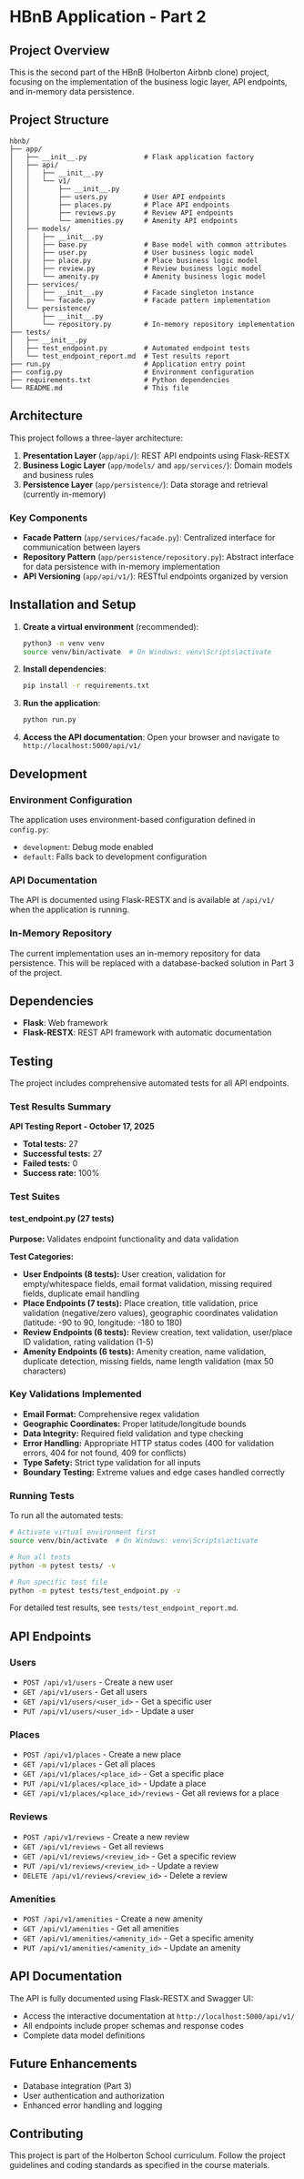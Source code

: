 # HBnB Application - Part 2

## Project Overview

This is the second part of the HBnB (Holberton Airbnb clone) project, focusing on the implementation of the business logic layer, API endpoints, and in-memory data persistence.

## Project Structure

```
hbnb/
├── app/
│   ├── __init__.py              # Flask application factory
│   ├── api/
│   │   ├── __init__.py
│   │   └── v1/
│   │       ├── __init__.py
│   │       ├── users.py         # User API endpoints
│   │       ├── places.py        # Place API endpoints
│   │       ├── reviews.py       # Review API endpoints
│   │       └── amenities.py     # Amenity API endpoints
│   ├── models/
│   │   ├── __init__.py
│   │   ├── base.py              # Base model with common attributes
│   │   ├── user.py              # User business logic model
│   │   ├── place.py             # Place business logic model
│   │   ├── review.py            # Review business logic model
│   │   └── amenity.py           # Amenity business logic model
│   ├── services/
│   │   ├── __init__.py          # Facade singleton instance
│   │   └── facade.py            # Facade pattern implementation
│   └── persistence/
│       ├── __init__.py
│       └── repository.py        # In-memory repository implementation
├── tests/
│   ├── __init__.py
│   ├── test_endpoint.py         # Automated endpoint tests
│   └── test_endpoint_report.md  # Test results report
├── run.py                       # Application entry point
├── config.py                    # Environment configuration
├── requirements.txt             # Python dependencies
└── README.md                    # This file
```

## Architecture

This project follows a three-layer architecture:

1. **Presentation Layer** (`app/api/`): REST API endpoints using Flask-RESTX
2. **Business Logic Layer** (`app/models/` and `app/services/`): Domain models and business rules
3. **Persistence Layer** (`app/persistence/`): Data storage and retrieval (currently in-memory)

### Key Components

- **Facade Pattern** (`app/services/facade.py`): Centralized interface for communication between layers
- **Repository Pattern** (`app/persistence/repository.py`): Abstract interface for data persistence with in-memory implementation
- **API Versioning** (`app/api/v1/`): RESTful endpoints organized by version

## Installation and Setup

1. **Create a virtual environment** (recommended):
   ```bash
   python3 -m venv venv
   source venv/bin/activate  # On Windows: venv\Scripts\activate
   ```

2. **Install dependencies**:
   ```bash
   pip install -r requirements.txt
   ```

3. **Run the application**:
   ```bash
   python run.py
   ```

4. **Access the API documentation**:
   Open your browser and navigate to `http://localhost:5000/api/v1/`

## Development

### Environment Configuration

The application uses environment-based configuration defined in `config.py`:
- `development`: Debug mode enabled
- `default`: Falls back to development configuration

### API Documentation

The API is documented using Flask-RESTX and is available at `/api/v1/` when the application is running.

### In-Memory Repository

The current implementation uses an in-memory repository for data persistence. This will be replaced with a database-backed solution in Part 3 of the project.

## Dependencies

- **Flask**: Web framework
- **Flask-RESTX**: REST API framework with automatic documentation

## Testing

The project includes comprehensive automated tests for all API endpoints.

### Test Results Summary

**API Testing Report - October 17, 2025**

- **Total tests:** 27
- **Successful tests:** 27
- **Failed tests:** 0
- **Success rate:** 100%

### Test Suites

#### test_endpoint.py (27 tests)
**Purpose:** Validates endpoint functionality and data validation

**Test Categories:**
- **User Endpoints (8 tests):** User creation, validation for empty/whitespace fields, email format validation, missing required fields, duplicate email handling
- **Place Endpoints (7 tests):** Place creation, title validation, price validation (negative/zero values), geographic coordinates validation (latitude: -90 to 90, longitude: -180 to 180)
- **Review Endpoints (6 tests):** Review creation, text validation, user/place ID validation, rating validation (1-5)
- **Amenity Endpoints (6 tests):** Amenity creation, name validation, duplicate detection, missing fields, name length validation (max 50 characters)

### Key Validations Implemented
- **Email Format:** Comprehensive regex validation
- **Geographic Coordinates:** Proper latitude/longitude bounds
- **Data Integrity:** Required field validation and type checking
- **Error Handling:** Appropriate HTTP status codes (400 for validation errors, 404 for not found, 409 for conflicts)
- **Type Safety:** Strict type validation for all inputs
- **Boundary Testing:** Extreme values and edge cases handled correctly

### Running Tests

To run all the automated tests:
```bash
# Activate virtual environment first
source venv/bin/activate  # On Windows: venv\Scripts\activate

# Run all tests
python -m pytest tests/ -v

# Run specific test file
python -m pytest tests/test_endpoint.py -v
```

For detailed test results, see `tests/test_endpoint_report.md`.

## API Endpoints

### Users
- `POST /api/v1/users` - Create a new user
- `GET /api/v1/users` - Get all users
- `GET /api/v1/users/<user_id>` - Get a specific user
- `PUT /api/v1/users/<user_id>` - Update a user

### Places
- `POST /api/v1/places` - Create a new place
- `GET /api/v1/places` - Get all places
- `GET /api/v1/places/<place_id>` - Get a specific place
- `PUT /api/v1/places/<place_id>` - Update a place
- `GET /api/v1/places/<place_id>/reviews` - Get all reviews for a place

### Reviews
- `POST /api/v1/reviews` - Create a new review
- `GET /api/v1/reviews` - Get all reviews
- `GET /api/v1/reviews/<review_id>` - Get a specific review
- `PUT /api/v1/reviews/<review_id>` - Update a review
- `DELETE /api/v1/reviews/<review_id>` - Delete a review

### Amenities
- `POST /api/v1/amenities` - Create a new amenity
- `GET /api/v1/amenities` - Get all amenities
- `GET /api/v1/amenities/<amenity_id>` - Get a specific amenity
- `PUT /api/v1/amenities/<amenity_id>` - Update an amenity

## API Documentation

The API is fully documented using Flask-RESTX and Swagger UI:
- Access the interactive documentation at `http://localhost:5000/api/v1/`
- All endpoints include proper schemas and response codes
- Complete data model definitions

## Future Enhancements

- Database integration (Part 3)
- User authentication and authorization
- Enhanced error handling and logging

## Contributing

This project is part of the Holberton School curriculum. Follow the project guidelines and coding standards as specified in the course materials.
